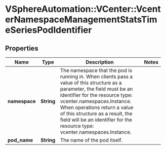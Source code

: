 # VSphereAutomation::VCenter::VcenterNamespaceManagementStatsTimeSeriesPodIdentifier

## Properties
Name | Type | Description | Notes
------------ | ------------- | ------------- | -------------
**namespace** | **String** | The namespace that the pod is running in. When clients pass a value of this structure as a parameter, the field must be an identifier for the resource type: vcenter.namespaces.Instance. When operations return a value of this structure as a result, the field will be an identifier for the resource type: vcenter.namespaces.Instance. | 
**pod_name** | **String** | The name of the pod itself. | 


